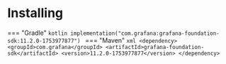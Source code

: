# Installing

=== "Gradle"
    ```kotlin
    implementation("com.grafana:grafana-foundation-sdk:11.2.0-1753977877")
    ```
=== "Maven"
    ```xml
    <dependency>
        <groupId>com.grafana</groupId>
        <artifactId>grafana-foundation-sdk</artifactId>
        <version>11.2.0-1753977877</version>
    </dependency>
    ```
